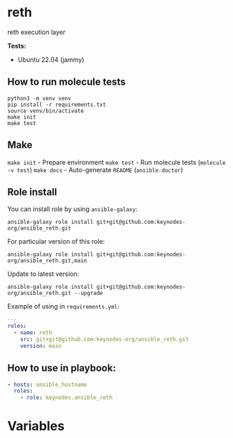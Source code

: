reth
=========

reth execution layer

**Tests:**
* Ubuntu 22.04 (jammy)

How to run molecule tests
----------------------

```shell
python3 -m venv venv
pip install -r requirements.txt
source venv/bin/activate
make init
make test
```

Make
----

`make init` - Prepare environment
`make test` - Run molecule tests (`molecule -v test`)
`make docs` - Auto-generate `README` (`ansible-doctor`)

Role install
--------------

You can install role by using `ansible-galaxy`:

```shell
ansible-galaxy role install git+git@github.com:keynodes-org/ansible_reth.git
```

For particular version of this role:
```shell
ansible-galaxy role install git+git@github.com:keynodes-org/ansible_reth.git,main
```

Update to latest version:
```shell
ansible-galaxy role install git+git@github.com:keynodes-org/ansible_reth.git --upgrade
```

Example of using in `requirements.yml`:
```yaml
---
roles:
  - name: reth
    src: git+git@github.com:keynodes-org/ansible_reth.git
    version: main
```

How to use in playbook:
-------------------------

```yaml
- hosts: ansible_hostname
  roles:
    - role: keynodes.ansible_reth
```

Variables
===============
